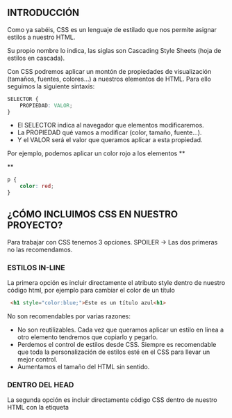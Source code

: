 
 

## **INTRODUCCIÓN**

Como ya sabéis, CSS es un lenguaje de estilado que nos permite asignar estilos a nuestro HTML.

Su propio nombre lo indica, las siglas son Cascading Style Sheets (hoja de estilos en cascada). 

Con CSS podremos aplicar un montón de propiedades de visualización (tamaños, fuentes, colores…) a nuestros elementos de HTML. Para ello seguimos la siguiente sintaxis:

 

```css
SELECTOR {
	PROPIEDAD: VALOR;
}
```

 

- El SELECTOR indica al navegador que elementos modificaremos.
- La PROPIEDAD qué vamos a modificar (color, tamaño, fuente...).
- Y el VALOR será el valor que queramos aplicar a esta propiedad.

Por ejemplo, podemos aplicar un color rojo a los elementos ** <p> **

 

```css
p {
	color: red;
}
```

 

## **¿CÓMO INCLUIMOS CSS EN NUESTRO PROYECTO?**

Para trabajar con CSS tenemos 3 opciones. SPOILER → Las dos primeras no las recomendamos.

### **ESTILOS IN-LINE**

La primera opción es incluir directamente el atributo style dentro de nuestro código html, por ejemplo para cambiar el color de un título

 

```html
 <h1 style="color:blue;">Este es un título azul<h1>
```

    

No son recomendables por varias razones:

- No son reutilizables. Cada vez que queramos aplicar un estilo en linea a otro elemento tendremos que copiarlo y pegarlo.
- Perdemos el control de estilos desde CSS. Siempre es recomendable que toda la personalización de estilos esté en el CSS para llevar un mejor control.
- Aumentamos el tamaño del HTML sin sentido.

### **DENTRO DEL HEAD**

La segunda opción es incluir directamente código CSS dentro de nuestro HTML con la etiqueta **<style>**

```html
<style>
	h1{
		color: blue;
	}
</style>
```

No es recomendable por varias razones:

- No podemos reutilizar en otras páginas HTML estos estilos.
- Aumentamos sin sentido el tamaño del HTML.

### **FICHEROS EXTERNOS**

La tercera opción  [  ESTA ES LA BUENA  ] es mediante un fichero CSS. Para ello lo creamos con la extensión .css dentro de nuestro proyecto. Una vez lo tengamos, lo referenciamos dentro de nuestro documento HTML dentro de la etiqueta <head>

```html
<link rel="stylesheet" href="./estilos.css">
```

En el siguiente vídeo vamos a ver cómo podemos seleccionar las diferentes etiquetas para aplicarles estilos.
